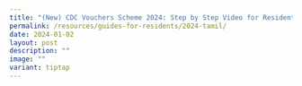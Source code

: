 ```yaml
---
title: "(New) CDC Vouchers Scheme 2024: Step by Step Video for Residents (Tamil)"
permalink: /resources/guides-for-residents/2024-tamil/
date: 2024-01-02
layout: post
description: ""
image: ""
variant: tiptap
---
```

